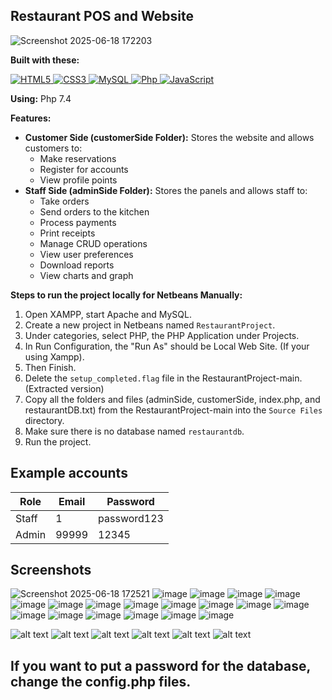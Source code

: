 ## Restaurant POS and Website

![Screenshot 2025-06-18 172203](https://github.com/user-attachments/assets/9d40045b-b143-4fb0-969a-d01425dd5ff4)

**Built with these:** 
<p align="left">
   <a href="#">
      <img alt="HTML5" src="https://img.shields.io/badge/html5%20-%23E34F26.svg?&style=for-the-badge&logo=html5&logoColor=white"/>
      <img alt="CSS3" src="https://img.shields.io/badge/css3%20-%231572B6.svg?&style=for-the-badge&logo=css3&logoColor=white"/>
      <img alt="MySQL" src="https://img.shields.io/badge/mysql-%2300f.svg?&style=for-the-badge&logo=mysql&logoColor=white"/>
      <img alt="Php" src="https://img.shields.io/badge/php-474a8a?style=for-the-badge&logo=php&logoColor=white" />
      <img alt="JavaScript" src="https://img.shields.io/badge/javascript%20-%23F7DF1E.svg?&style=for-the-badge&logo=javascript&logoColor=black"/>
   </a>
</p>

**Using:** Php 7.4

**Features:**
* **Customer Side (customerSide Folder):** Stores the website and allows customers to:
    * Make reservations
    * Register for accounts
    * View profile points
* **Staff Side (adminSide Folder):** Stores the panels and allows staff to:
    * Take orders
    * Send orders to the kitchen
    * Process payments
    * Print receipts
    * Manage CRUD operations
    * View user preferences
    * Download reports
    * View charts and graph



**Steps to run the project locally for Netbeans Manually:**

1. Open XAMPP, start Apache and MySQL.
2. Create a new project in Netbeans named `RestaurantProject`.
3. Under categories, select PHP, the PHP Application under Projects.
4. In Run Configuration, the "Run As" should be Local Web Site. (If your using Xampp).
5. Then Finish.
6. Delete the `setup_completed.flag` file in the RestaurantProject-main. (Extracted version)
7. Copy all the folders and files (adminSide, customerSide, index.php, and restaurantDB.txt) from the RestaurantProject-main into the `Source Files` directory.
8. Make sure there is no database named `restaurantdb`.
9. Run the project.

## Example accounts

| Role | Email | Password |
|---|---|---|
| Staff | 1 | password123 |
| Admin | 99999 | 12345 |

## Screenshots
![Screenshot 2025-06-18 172521](https://github.com/user-attachments/assets/a1f52a80-6871-4d30-8980-ae844c7daa89)
![image](https://github.com/user-attachments/assets/444eca73-f10b-4e66-b88e-dc8bf50bdb31)
![image](https://github.com/user-attachments/assets/962472d2-38b9-4bbb-a57d-12b9444feb95)
![image](https://github.com/user-attachments/assets/163caa54-92e4-42da-ba63-8e43dc465e7e)
![image](https://github.com/user-attachments/assets/9e1045ee-2f1f-444c-8250-c49ad2cf8fbc)
![image](https://github.com/user-attachments/assets/84a443f1-5165-4dc1-b35e-a46045477c08)
![image](https://github.com/user-attachments/assets/dfebf0d5-65d9-4083-9f38-167d8cf64e42)
![image](https://github.com/user-attachments/assets/8460f2a1-54f0-4c6d-848e-0a5f29f96a2d)
![image](https://github.com/user-attachments/assets/7627191c-c957-4bea-8188-032d7b68abbf)
![image](https://github.com/user-attachments/assets/17a9646d-e8be-444a-9e5a-51a628b83abf)
![image](https://github.com/user-attachments/assets/5cccd128-44e0-41d4-aa9f-af427838b5c2)
![image](https://github.com/user-attachments/assets/87a99b9f-260c-44e1-9ae5-1bafa52698e6)
![image](https://github.com/user-attachments/assets/507ca403-820d-45af-8d4c-4eac2e12b2e7)
![image](https://github.com/user-attachments/assets/570c9a8c-7019-4253-bb9c-3349e6ab4833)
![image](https://github.com/user-attachments/assets/1e484e6a-0e62-43a5-9da1-1398d34a042e)
![image](https://github.com/user-attachments/assets/cdbb8c5f-5a53-4ae4-b4cb-315dc74605c2)
![image](https://github.com/user-attachments/assets/575835a0-6a18-4009-b44d-c1dcda6eb9bc)
![image](https://github.com/user-attachments/assets/b4ecaf76-19d4-437b-92ba-5231c4bf8879)
![image](https://github.com/user-attachments/assets/4195d1e1-4cf7-4a72-8d5e-2b1245962325)



![alt text](https://github.com/Brynlai/RestaurantProject/blob/main/RestaurantProjectImages/addmemberidandreservationid.png?raw=true)
![alt text](https://github.com/Brynlai/RestaurantProject/blob/main/RestaurantProjectImages/cashpaid.png?raw=true)
![alt text](https://github.com/Brynlai/RestaurantProject/blob/main/RestaurantProjectImages/cardpayment.png?raw=true)
![alt text](https://github.com/Brynlai/RestaurantProject/blob/main/RestaurantProjectImages/salespanel.png?raw=true)
![alt text](https://github.com/Brynlai/RestaurantProject/blob/main/RestaurantProjectImages/statisticspanel.png?raw=true)
![alt text](https://github.com/Brynlai/RestaurantProject/blob/main/RestaurantProjectImages/profilespanel.png?raw=true)




## If you want to put a password for the database, change the config.php files.
